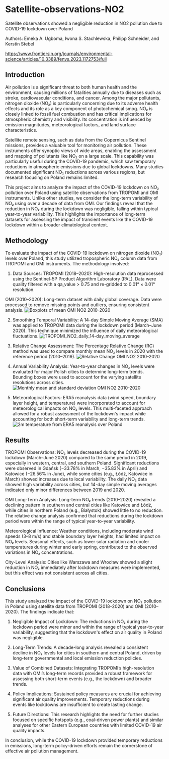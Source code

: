 # Satellite-observations-NO2
Satellite observations showed a negligible reduction in NO2 pollution due to COVID-19 lockdown over Poland 

Authors: Emeka A. Ugboma, Iwona S. Stachlewska, Philipp Schneider, and Kerstin Stebel

https://www.frontiersin.org/journals/environmental-science/articles/10.3389/fenvs.2023.1172753/full

## Introduction
Air pollution is a significant threat to both human health and the environment, causing millions of fatalities annually due to diseases such as stroke, cardiovascular conditions, and cancer. Among the major pollutants, nitrogen dioxide (NO₂) is particularly concerning due to its adverse health effects and its role as a key component of photochemical smog. NO₂ is closely linked to fossil fuel combustion and has critical implications for atmospheric chemistry and visibility. Its concentration is influenced by emission magnitudes, meteorological factors, and land surface characteristics.

Satellite remote sensing, such as data from the Copernicus Sentinel missions, provides a valuable tool for monitoring air pollution. These instruments offer synoptic views of wide areas, enabling the assessment and mapping of pollutants like NO₂ on a large scale. This capability was particularly useful during the COVID-19 pandemic, which saw temporary reductions in atmospheric emissions due to global lockdowns. Many studies documented significant NO₂ reductions across various regions, but research focusing on Poland remains limited.

This project aims to analyze the impact of the COVID-19 lockdown on NO₂ pollution over Poland using satellite observations from TROPOMI and OMI instruments. Unlike other studies, we consider the long-term variability of NO₂ using over a decade of data from OMI. Our findings reveal that the reduction in NO₂ during the lockdown was negligible, falling within typical year-to-year variability. This highlights the importance of long-term datasets for assessing the impact of transient events like the COVID-19 lockdown within a broader climatological context.

## Methodology
To evaluate the impact of the COVID-19 lockdown on nitrogen dioxide (NO₂) levels over Poland, this study utilized tropospheric NO₂ column data from TROPOMI and OMI instruments. The methodology involved:

1. Data Sources:
TROPOMI (2018–2020): High-resolution data reprocessed using the Sentinel-5P Product Algorithm Laboratory (PAL). Data were quality filtered with a qa_value > 0.75 and re-gridded to 0.01° × 0.01° resolution.

OMI (2010–2020): Long-term dataset with daily global coverage. Data were processed to remove missing points and outliers, ensuring consistent analysis.
![Boxplots of mean OMI NO2 2010-2020](images/Fig.6_Boxplots_annual_OMI_NO2.jpg)

2. Smoothing Temporal Variability:
A 14-day Simple Moving Average (SMA) was applied to TROPOMI data during the lockdown period (March–June 2020). This technique minimized the influence of daily meteorological fluctuations. ![TROPOMI_NO2_daily_14-day_moving_average](images/Fig.3_TROPOMI_NO2_daily_14-day_moving_average.jpg)

3. Relative Change Assessment:
The Percentage Relative Change (RC) method was used to compare monthly mean NO₂ levels in 2020 with the reference period (2010–2019). 
![Relative Change OMI NO2 2010-2020](images/Fig.4_Relative_change_OMI.jpg)

4. Annual Variability Analysis:
Year-to-year changes in NO₂ levels were evaluated for major Polish cities to determine long-term trends. Bounding boxes were used to account for the varying satellite resolutions across cities.
![Monthly mean and standard deviation OMI NO2 2010-2020](images/Fig.5_Monthly_mean_NO2_SD_OMI.jpg)

6. Meteorological Factors:
ERA5 reanalysis data (wind speed, boundary layer height, and temperature) were incorporated to account for meteorological impacts on NO₂ levels.
This multi-faceted approach allowed for a robust assessment of the lockdown's impact while accounting for both short-term variability and long-term trends.
![2m temperature from ERA5 reanalysis over Poland](images/2m_temp_ERA5.png)


## Results

TROPOMI Observations:
NO₂ levels decreased during the COVID-19 lockdown (March–June 2020) compared to the same period in 2019, especially in western, central, and southern Poland.
Significant reductions were observed in Gdańsk (−33.78% in March, −35.83% in April) and Katowice (−26.56% in June), while some cities (e.g., Łódź, Katowice in March) showed increases due to local variability.
The daily NO₂ data showed high variability across cities, but 14-day simple moving averages indicated only minor differences between 2019 and 2020.

OMI Long-Term Analysis:
Long-term NO₂ trends (2010–2020) revealed a declining pattern in southern and central cities like Katowice and Łódź, while cities in northern Poland (e.g., Białystok) showed little to no reduction. 
The relative change analysis confirmed that reductions during the lockdown period were within the range of typical year-to-year variability.

Meteorological Influence:
Weather conditions, including moderate wind speeds (3–8 m/s) and stable boundary layer heights, had limited impact on NO₂ levels.
Seasonal effects, such as lower solar radiation and cooler temperatures during winter and early spring, contributed to the observed variations in NO₂ concentrations.

City-Level Analysis:
Cities like Warszawa and Wrocław showed a slight reduction in NO₂ immediately after lockdown measures were implemented, but this effect was not consistent across all cities.

## Conclusions
This study analyzed the impact of the COVID-19 lockdown on NO₂ pollution in Poland using satellite data from TROPOMI (2018–2020) and OMI (2010–2020). The findings indicate that:

1. Negligible Impact of Lockdown: The reductions in NO₂ during the lockdown period were minor and within the range of typical year-to-year variability, suggesting that the lockdown's effect on air quality in Poland was negligible.

2. Long-Term Trends: A decade-long analysis revealed a consistent decline in NO₂ levels for cities in southern and central Poland, driven by long-term governmental and local emission reduction policies.

3. Value of Combined Datasets: Integrating TROPOMI’s high-resolution data with OMI’s long-term records provided a robust framework for assessing both short-term events (e.g., the lockdown) and broader trends.

4. Policy Implications: Sustained policy measures are crucial for achieving significant air quality improvements. Temporary reductions during events like lockdowns are insufficient to create lasting change.

5. Future Directions: This research highlights the need for further studies focused on specific hotspots (e.g., coal-driven power plants) and similar analyses for other Eastern European countries with limited COVID-19 air quality impacts.

In conclusion, while the COVID-19 lockdown provided temporary reductions in emissions, long-term policy-driven efforts remain the cornerstone of effective air pollution management.
